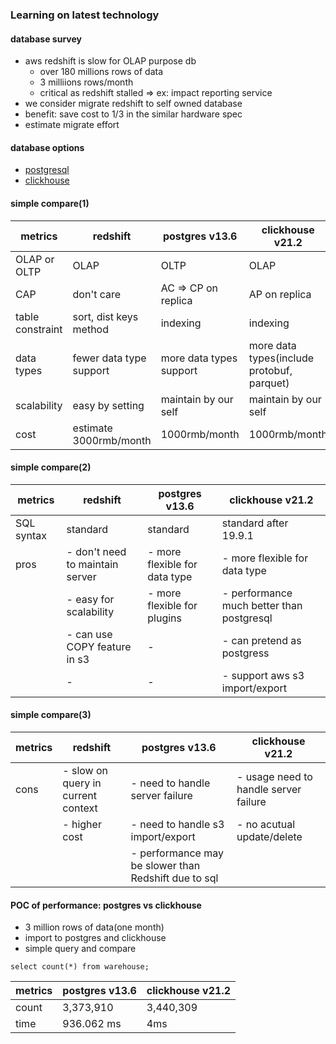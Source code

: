 ### Learning on latest technology


#### database survey
- aws redshift is slow for OLAP purpose db
    - over 180 millions rows of data
    - 3 milliions rows/month
    - critical as redshift stalled => ex: impact reporting service
- we consider migrate redshift to self owned database
- benefit: save cost to 1/3 in the similar hardware spec
- estimate migrate effort


#### database options
- [postgresql](https://www.postgresql.org/)<!-- .element: target="_blank" -->
- [clickhouse](https://clickhouse.tech/)<!-- .element: target="_blank" -->


#### simple compare(1)
|metrics |redshift |postgres v13.6 |clickhouse v21.2|
|----------------|-------------------------------|-----------------------------|-----------------------------|
|OLAP or OLTP |OLAP |OLTP |OLAP|
|CAP |don't care |AC => CP on replica |AP on replica|
|table constraint |sort, dist keys method |indexing |indexing|
|data types |fewer data type support |more data types support |more data types(include protobuf, parquet)|
|scalability |easy by setting |maintain by our self |maintain by our self|
|cost |estimate 3000rmb/month |1000rmb/month |1000rmb/month|
<!-- .element: style="position: absolute;  left: 0; box-shadow: 0 1px 4px; padding: 20px; font-size: 30px; text-align: left;" -->


#### simple compare(2)
|metrics |redshift |postgres v13.6 |clickhouse v21.2|
|----------------|-------------------------------|-----------------------------|-----------------------------|
|SQL syntax |standard |standard |standard after 19.9.1|
|pros |- don't need to maintain server |- more flexible for data type |- more flexible for data type|
||- easy for scalability |- more flexible for plugins |- performance much better than postgresql|
||- can use COPY feature in s3 |- |- can pretend as postgress|
||- |- |- support aws s3 import/export|
<!-- .element: style="position: absolute;  left: 0; box-shadow: 0 1px 4px; padding: 20px; font-size: 30px; text-align: left;" -->


#### simple compare(3)
|metrics |redshift |postgres v13.6 |clickhouse v21.2|
|----------------|-------------------------------|-----------------------------|-----------------------------|
|cons |- slow on query in current context |- need to handle server failure |- usage need to handle server failure|
||- higher cost |- need to handle s3 import/export |- no acutual update/delete|
|||- performance may be slower than Redshift due to sql ||
<!-- .element: style="position: absolute;  left: 0; box-shadow: 0 1px 4px; padding: 20px; font-size: 30px; text-align: left;" -->


#### POC of performance: postgres vs clickhouse
- 3 million rows of data(one month)
- import to postgres and clickhouse
- simple query and compare
```
select count(*) from warehouse;
```
|metrics |postgres v13.6 |clickhouse v21.2|
|----------------|-----------------------------|-----------------------------|
|count |3,373,910| 3,440,309|
|time|936.062 ms|4ms|